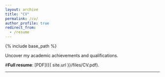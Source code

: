 ```yaml
---
layout: archive
title: "CV"
permalink: /cv/
author_profile: true
redirect_from:
  - /resume
---
```


{% include base_path %}

Uncover my academic achievements and qualifications.

#<b>Full resume</b>: [PDF]({{ site.url }}/files/CV.pdf).

***



